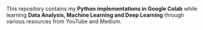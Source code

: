 This repository contains my **Python implementations in Google Colab** while learning **Data Analysis, Machine Learning and Deep Learning** through various resources from YouTube and Medium.

